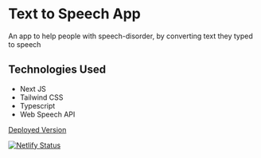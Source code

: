 # Text to Speech App

An app to help people with speech-disorder, by converting text they typed to speech

## Technologies Used

- Next JS
- Tailwind CSS
- Typescript
- Web Speech API

[Deployed Version](https://yashrajpahwa-texttospeech.netlify.app/)

[![Netlify Status](https://api.netlify.com/api/v1/badges/d53611a5-d3ff-441d-8238-d6bba0c11927/deploy-status)](https://app.netlify.com/sites/yashrajpahwa-texttospeech/deploys)
